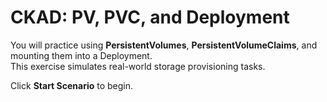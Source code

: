 # CKAD: PV, PVC, and Deployment

You will practice using **PersistentVolumes**, **PersistentVolumeClaims**, and mounting them into a Deployment.  
This exercise simulates real-world storage provisioning tasks.

Click **Start Scenario** to begin.
